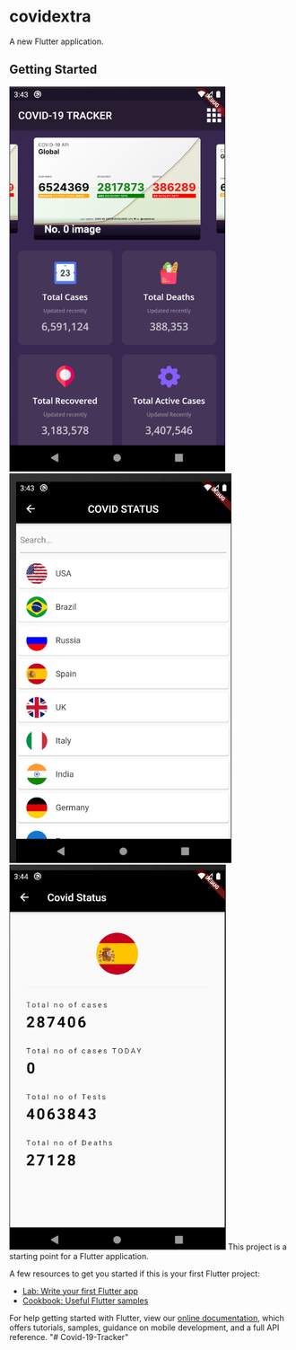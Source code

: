 # covidextra

A new Flutter application.

## Getting Started

![](https://github.com/vedas03/Covid-App/blob/master/screenshots/Screenshot%20(150).png?raw=true)
![](https://github.com/vedas03/Covid-App/blob/master/screenshots/Screenshot%20(152).png?raw=true)
![](https://github.com/vedas03/Covid-App/blob/master/screenshots/Screenshot%20(153).png?raw=true)
This project is a starting point for a Flutter application.

A few resources to get you started if this is your first Flutter project:

- [Lab: Write your first Flutter app](https://flutter.dev/docs/get-started/codelab)
- [Cookbook: Useful Flutter samples](https://flutter.dev/docs/cookbook)

For help getting started with Flutter, view our
[online documentation](https://flutter.dev/docs), which offers tutorials,
samples, guidance on mobile development, and a full API reference.
"# Covid-19-Tracker" 
